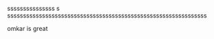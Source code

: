 sssssssssssssss
s
sssssssssssssssssssssssssssssssssssssssssssssssssssssssssssssss

omkar
 is 
great
